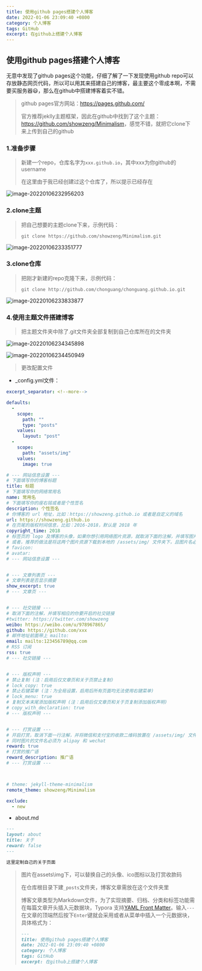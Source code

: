 ```yaml
---
title: 使用github pages搭建个人博客
date: 2022-01-06 23:09:40 +0800
category: 个人博客
tags: GitHub
excerpt: 在github上搭建个人博客
---
```


## 使用github pages搭建个人博客

无意中发现了github pages这个功能，仔细了解了一下发现使用github repo可以存放静态网页代码，所以可以用其来搭建自己的博客，最主要这个零成本啊，不需要买服务器:smiley:，那么在github中搭建博客着实不错。

> github pages官方网站：<https://pages.github.com/>
>
> 官方推荐jeklly主题框架，因此在github中找到了这个主题：<https://github.com/showzeng/Minimalism>，感觉不错，就把它clone下来上传到自己的github

### 1.准备步骤

> 新建一个repo，仓库名字为`xxx.github.io`，其中xxx为你github的username
>
> 在这里由于我已经创建过这个仓库了，所以提示已经存在

![image-20220106232956203](https://gitee.com/chonguang/picture-bed/raw/master/imgs-typora/202201062329275.png)

### 2.clone主题

> 把自己想要的主题clone下来，示例代码：
>
> ```shell
> git clone https://github.com/showzeng/Minimalism.git
> ```

![image-20220106233351777](https://gitee.com/chonguang/picture-bed/raw/master/imgs-typora/202201062333827.png)

### 3.clone仓库

> 把刚才新建的repo克隆下来，示例代码：
>
> ```shell
> git clone http://github.com/chonguang/chonguang.github.io.git
> ```

![image-20220106233833877](https://gitee.com/chonguang/picture-bed/raw/master/imgs-typora/202201062338923.png)

### 4.使用主题文件搭建博客

> 把主题文件夹中除了.git文件夹全部复制到自己仓库所在的文件夹

![image-20220106234345898](https://gitee.com/chonguang/picture-bed/raw/master/imgs-typora/202201062343968.png)

![image-20220106234450949](https://gitee.com/chonguang/picture-bed/raw/master/imgs-typora/202201062344012.png)

> 更改配置文件

- _config.yml文件：

```yml
excerpt_separator: <!--more-->

defaults:
  -
    scope:
      path: ""
      type: "posts"
    values:
      layout: "post"
  -
    scope:
      path: "assets/img"
    values:
      image: true

# --- 网站信息设置 ---
# 下面填写你的博客标题
title: 标题
# 下面填写你的网络常用名
name: 常用名
# 下面填写你的座右铭或者是个性签名
description: 个性签名
# 你博客的 url 地址，比如：https://showzeng.github.io 或者是自定义的域名
url: https://showzeng.github.io 
# 在页尾的版权时间信息，比如：2016-2018，默认是 2018 年
copyright_time: 2018
# 标签页的 logo 及博客的头像，如果你想引用网络图片资源，就取消下面的注解，并填写图片资源的 url 地址
# 或者，推荐的做法是将这两个图片资源下载到本地的 /assets/img/ 文件夹下，且图片名必须命名为 favicon 和 avatar
# favicon:
# avatar:
# --- 网站信息设置 ---


# --- 文章列表页 ---
# 文章列表是否显示摘要
show_excerpt: true
# --- 文章页 ---


# --- 社交链接 ---
# 取消下面的注解，并填写相应的你要开启的社交链接
#twitter: https://twitter.com/showzeng
weibo: https://weibo.com/u/978967865/
github: https://github.com/xxx
# 邮件地址前面带上 mailto:
email: mailto:123456789@qq.com
# RSS 订阅
rss: true
# --- 社交链接 ---


# --- 版权声明 ---
# 禁止复制 (注：启用后仅文章页和关于页禁止复制)
# lock_copy: true
# 禁止右键菜单 (注：为全局设置，启用后所有页面均无法使用右键菜单)
# lock_menu: true
# 复制文本末尾添加版权声明 (注：启用后仅文章页和关于页复制添加版权声明)
# copy_with_declaration: true
# --- 版权声明 ---


# --- 打赏设置 ---
# 开启打赏，取消下面一行注解，并将微信和支付宝的收款二维码放置在 /assets/img/ 文件夹下
# 同时图片的文件名必须为 alipay 和 wechat
reward: true
# 打赏的推广语
reward_description: 推广语
# --- 打赏设置 ---



# theme: jekyll-theme-minimalism
remote_theme: showzeng/Minimalism

exclude:
  - new

```

- about.md

```markdown
---
layout: about
title: 关于
reward: false
---

这里定制自己的关于页面
```

> 图片在assets\img下，可以替换自己的头像、ico图标以及打赏收款码
>
> 在仓库根目录下建`_posts`文件夹，博客文章需放在这个文件夹里
>
> 博客文章类型为Markdown文件，为了实现摘要、归档、分类和标签功能需在每篇文章开头插入元数据块，Typora 支持[YAML Front Matter](https://jekyllrb.com/docs/front-matter/)。输入`---`在文章的顶端然后按下`Enter`键就会采用或者从菜单中插入一个元数据块，具体格式为：
>
> ```markdown
> ---
> title: 使用github pages搭建个人博客
> date: 2022-01-06 23:09:40 +0800
> category: 个人博客
> tags: GitHub
> excerpt: 在github上搭建个人博客
> ```

